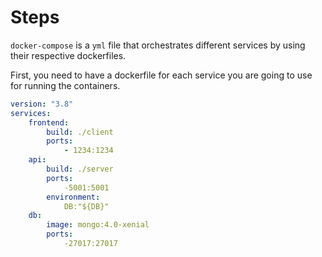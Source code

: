 # Steps
`docker-compose` is a `yml` file that orchestrates different services by using their respective dockerfiles. 

First, you need to have a dockerfile for each service you are going to use for running the containers.

```yml
version: "3.8"
services:
	frontend:
		build: ./client
		ports:
			- 1234:1234
	api:
		build: ./server
		ports:
			-5001:5001
		environment:
			DB:"${DB}"
	db:
		image: mongo:4.0-xenial
		ports:
			-27017:27017
```

